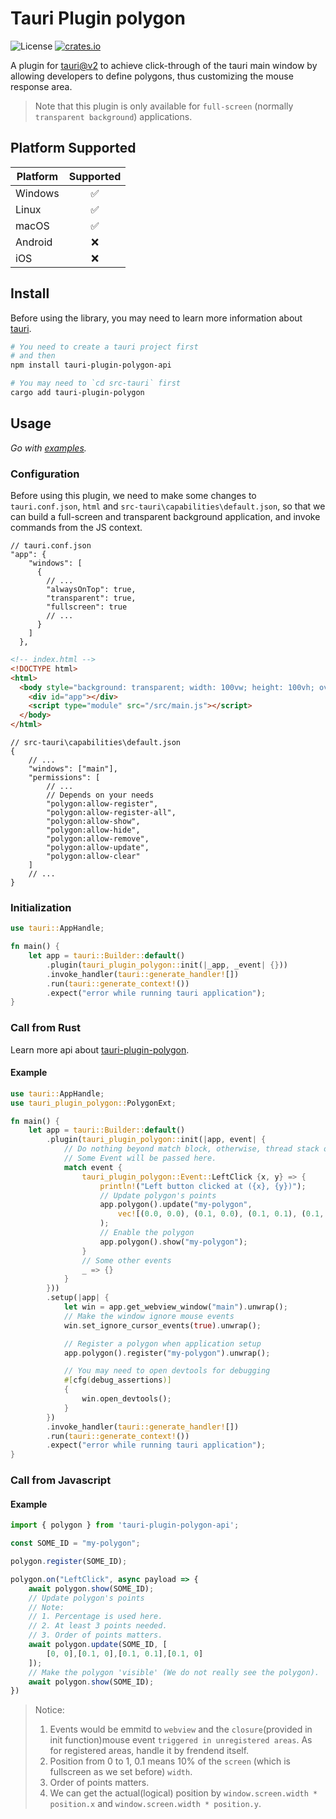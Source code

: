 # Tauri Plugin polygon

![License](https://img.shields.io/badge/License-MIT-blue.svg)
[![crates.io](https://img.shields.io/badge/crates.io-0.1.0-darkgreen.svg)](https://crates.io/crates/tauri-plugin-polygon)


A plugin for [tauri@v2](https://tauri.app/) to achieve click-through of the tauri main window by allowing developers to define polygons, thus customizing the mouse response area.

> Note that this plugin is only available for `full-screen` (normally `transparent background`) applications.

## Platform Supported

| Platform | Supported |
| -------- | :-------: |
| Windows  |    ✅     |
| Linux    |    ✅     |
| macOS    |    ✅     |
| Android  |    ❌     |
| iOS      |    ❌     |

## Install

Before using the library, you may need to learn more information about [tauri](https://tauri.app/start/).

```bash
# You need to create a tauri project first
# and then
npm install tauri-plugin-polygon-api

# You may need to `cd src-tauri` first
cargo add tauri-plugin-polygon
```

## Usage

_Go with [examples](https://github.com/houycth/tauri-plugin-polygon/tree/main/examples)._

### Configuration
Before using this plugin, we need to make some changes to `tauri.conf.json`, `html` and `src-tauri\capabilities\default.json`, so that we can build a full-screen and transparent background application, and invoke commands from the JS context.

```json5
// tauri.conf.json
"app": {
    "windows": [
      {
        // ...
        "alwaysOnTop": true,
        "transparent": true,
        "fullscreen": true
        // ...
      }
    ]
  },
```
```html
<!-- index.html -->
<!DOCTYPE html>
<html>
  <body style="background: transparent; width: 100vw; height: 100vh; overflow: hidden;">
    <div id="app"></div>
    <script type="module" src="/src/main.js"></script>
  </body>
</html>
```
```json5
// src-tauri\capabilities\default.json
{
    // ...
    "windows": ["main"],
    "permissions": [
        // ...
        // Depends on your needs
        "polygon:allow-register",
        "polygon:allow-register-all",
        "polygon:allow-show",
        "polygon:allow-hide",
        "polygon:allow-remove",
        "polygon:allow-update",
        "polygon:allow-clear"
    ]
    // ...
}
```

### Initialization

```rust
use tauri::AppHandle;

fn main() {
    let app = tauri::Builder::default()
        .plugin(tauri_plugin_polygon::init(|_app, _event| {}))
        .invoke_handler(tauri::generate_handler![])
        .run(tauri::generate_context!())
        .expect("error while running tauri application");
}
```

### Call from Rust

Learn more api about [tauri-plugin-polygon](https://docs.rs/tauri-plugin-polygon).

#### Example

```rust
use tauri::AppHandle;
use tauri_plugin_polygon::PolygonExt;

fn main() {
    let app = tauri::Builder::default()
        .plugin(tauri_plugin_polygon::init(|app, event| {
            // Do nothing beyond match block, otherwise, thread stack overflow would occur.
            // Some Event will be passed here.
            match event {
                tauri_plugin_polygon::Event::LeftClick {x, y} => {
                    println!("Left button clicked at ({x}, {y})");
                    // Update polygon's points
                    app.polygon().update("my-polygon",
                        vec![(0.0, 0.0), (0.1, 0.0), (0.1, 0.1), (0.1, 0.0)]
                    );
                    // Enable the polygon
                    app.polygon().show("my-polygon");
                }
                // Some other events
                _ => {}
            }
        }))
        .setup(|app| {
            let win = app.get_webview_window("main").unwrap();
            // Make the window ignore mouse events
            win.set_ignore_cursor_events(true).unwrap();

            // Register a polygon when application setup
            app.polygon().register("my-polygon").unwrap();

            // You may need to open devtools for debugging
            #[cfg(debug_assertions)]
            {
                win.open_devtools();
            }
        })
        .invoke_handler(tauri::generate_handler![])
        .run(tauri::generate_context!())
        .expect("error while running tauri application");
}
```

### Call from Javascript

#### Example

```js
import { polygon } from 'tauri-plugin-polygon-api';

const SOME_ID = "my-polygon";

polygon.register(SOME_ID);

polygon.on("LeftClick", async payload => {
    await polygon.show(SOME_ID);
    // Update polygon's points
    // Note:
    // 1. Percentage is used here.
    // 2. At least 3 points needed.
    // 3. Order of points matters.
    await polygon.update(SOME_ID, [
        [0, 0],[0.1, 0],[0.1, 0.1],[0.1, 0]
    ]);
    // Make the polygon 'visible' (We do not really see the polygon).
    await polygon.show(SOME_ID);
})
```

> Notice: 
> 1. Events would be emmitd to `webview` and the `closure`(provided in init function)mouse event `triggered in unregistered areas`. As for registered areas, handle it by frendend itself.
> 2. Position from 0 to 1, 0.1 means 10% of the `screen` (which is fullscreen as we set before) `width`.
> 3. Order of points matters.
> 4. We can get the actual(logical) position by `window.screen.width * position.x` and `window.screen.width * position.y`.